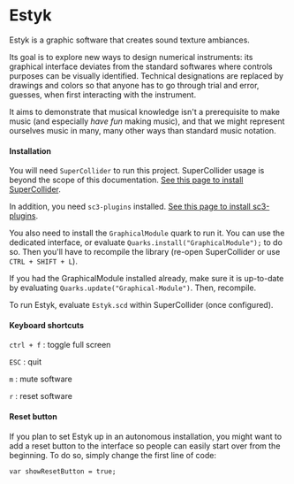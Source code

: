 # Estyk

Estyk is a graphic software that creates sound texture ambiances.

Its goal is to explore new ways to design numerical instruments: its graphical interface deviates from the standard softwares where controls purposes can be visually identified. Technical designations are replaced by drawings and colors so that anyone has to go through trial and error, guesses, when first interacting with the instrument.

It aims to demonstrate that musical knowledge isn't a prerequisite to make music (and especially *have fun* making music), and that we might represent ourselves music in many, many other ways than standard music notation.

#### Installation

You will need `SuperCollider` to run this project. SuperCollider usage is beyond the scope of this documentation. [See this page to install SuperCollider](https://github.com/supercollider/supercollider).

In addition, you need `sc3-plugins` installed. [See this page to install sc3-plugins](https://github.com/supercollider/sc3-plugins).

You also need to install the `GraphicalModule` quark to run it. You can use the dedicated interface, or evaluate `Quarks.install("GraphicalModule");` to do so. Then you'll have to recompile the library (re-open SuperCollider or use `CTRL + SHIFT + L`).

If you had the GraphicalModule installed already, make sure it is up-to-date by evaluating `Quarks.update("Graphical-Module")`. Then, recompile.

To run Estyk, evaluate `Estyk.scd` within SuperCollider (once configured).

#### Keyboard shortcuts

`ctrl + f` : toggle full screen

`ESC` : quit

`m` : mute software

`r` : reset software

#### Reset button

If you plan to set Estyk up in an autonomous installation, you might want to add a reset button to the interface so people can easily start over from the beginning. To do so, simply change the first line of code:

`var showResetButton = true;`
